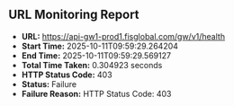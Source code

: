 ## URL Monitoring Report

- **URL:** https://api-gw1-prod1.fisglobal.com/gw/v1/health
- **Start Time:** 2025-10-11T09:59:29.264204
- **End Time:** 2025-10-11T09:59:29.569127
- **Total Time Taken:** 0.304923 seconds
- **HTTP Status Code:** 403
- **Status:** Failure
- **Failure Reason:** HTTP Status Code: 403
